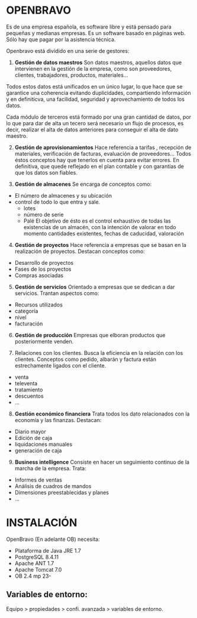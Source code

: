 OPENBRAVO
=========
Es de una empresa española, es software libre y está pensado para pequeñas y 
medianas empresas. Es un software basado en páginas web. Sólo hay que pagar por
la asistencia técnica. 

Openbravo está dividido en una serie de gestores:
1. __Gestión de datos maestros__
Son datos maestros, aquellos datos que intervienen en la gestión de la empresa,
como son proveedores, clientes, trabajadores, productos, materiales...

Todos estos datos está unificados en un único lugar, lo que hace que se garantice
una coherencia evitando duplicidades, compartiendo información y en definiticva,
una facilidad, seguridad y aprovechamiento de todos los datos.

Cada módulo de terceros está formado por una gran cantidad de datos, por lo que
para dar de alta un tecero será necesario un flujo de procesos, es decir, realizar
el alta de datos anteriores para conseguir el alta de dato maestro.

2. __Gestión de aprovisionamientos__
Hace referencia a tarifas , recepción de materiales, verificación de facturas, 
evaluación de proveedores... Todos éstos conceptos hay que tenerlos en cuenta para
evitar errores. En definitiva, que quede reflejado en el plan contable y con 
garantías de que los datos son fiables.

3. __Gestión de almacenes__
Se encarga de conceptos como:
* El número de almacenes y su ubicación
* control de todo lo que entra y sale.
	* lotes
	* número de serie
	* Palé
El objetivo de ésto es el control exhaustivo de todas las existencias de un 
almacén, con la intención de valorar en todo momento cantidades existentes, fechas
de caducidad, valoración

4. __Gestión de proyectos__
Hace referencia a empresas que se basan en la realización de proyectos. Destacan
conceptos como: 
* Desarrollo de proyectos
* Fases de los proyectos
* Compras asociadas

5. __Gestión de servicios__
Orientado a empresas que se dedican a dar servicios. Trantan aspectos como:
* Recursos utilizados
* categoría
* nivel
* facturación


6. __Gestión de producción__
Empresas que elboran productos que posteriormente venden.

7. Relaciones con los clientes.
Busca la eficiencia en la relación con los clientes. Conceptos como pedido, albarán
y factura están estrechamente ligados con el cliente.
* venta
* televenta
* tratamiento
* descuentos
* ...


8. __Gestión económico financiera__
Trata todos los dato relacionados con la economía y las finanzas. Destacan:
* Diario mayor
* Edición de caja
* liquidaciones manuales
* generación de caja

9. __Business intelligence__
Consiste en hacer un seguimiento continuo de la marcha de la empresa. Trata:
* Informes de ventas
* Análisis de cuadros de mandos
* Dimensiones preestablecidas y planes
* ...


INSTALACIÓN
===========
OpenBravo (En adelante OB) necesita:
* Plataforma de Java JRE 1.7
* PostgreSQL 8.4.11
* Apache ANT 1.7
* Apache Tomcat 7.0
* OB 2.4 mp 23-


Variables de entorno:
---------------------
Equipo > propiedades > confi. avanzada > variables de entorno.
